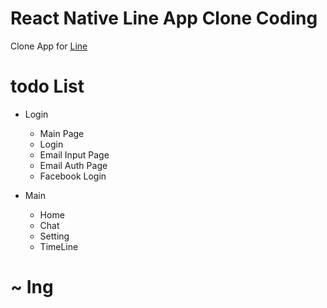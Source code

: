 # React Native Line App Clone Coding
Clone App for [Line](https://line.me/ko/)

# todo List
* Login
  + Main Page
  + Login
  + Email Input Page
  + Email Auth Page
  - Facebook Login
	
* Main
  - Home
  - Chat
  - Setting
  - TimeLine

# ~ Ing
